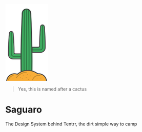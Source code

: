 ![alt text](https://github.com/ponchofreedo/project-saguaro/blob/master/extras/saguaro-logo.png "Tentrr Saguaro")
> Yes, this is named after a cactus

# Saguaro
The Design System behind Tentrr, the dirt simple way to camp


